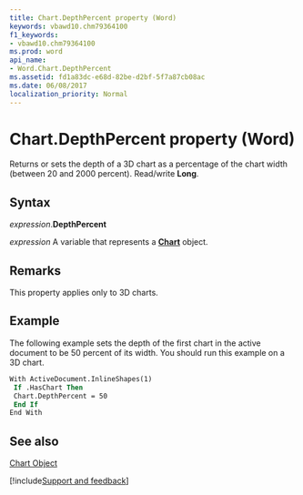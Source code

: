 ```yaml
---
title: Chart.DepthPercent property (Word)
keywords: vbawd10.chm79364100
f1_keywords:
- vbawd10.chm79364100
ms.prod: word
api_name:
- Word.Chart.DepthPercent
ms.assetid: fd1a83dc-e68d-82be-d2bf-5f7a87cb08ac
ms.date: 06/08/2017
localization_priority: Normal
---
```



# Chart.DepthPercent property (Word)

Returns or sets the depth of a 3D chart as a percentage of the chart width (between 20 and 2000 percent). Read/write  **Long**.


## Syntax

_expression_.**DepthPercent**

_expression_ A variable that represents a **[Chart](Word.Chart.md)** object.


## Remarks

This property applies only to 3D charts.


## Example

The following example sets the depth of the first chart in the active document to be 50 percent of its width. You should run this example on a 3D chart.


```vb
With ActiveDocument.InlineShapes(1) 
 If .HasChart Then 
 Chart.DepthPercent = 50 
 End If 
End With 

```


## See also


[Chart Object](Word.Chart.md)

[!include[Support and feedback](~/includes/feedback-boilerplate.md)]